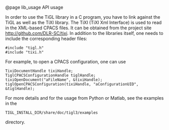 @page lib_usage API usage


In order to use the TiGL library in a C program, you have to link against the TiGL as well as the TiXI library. 
The TiXI (TiXI Xml Interface) is used to read in the XML-based CPACS files. It can be obtained from the project site
http://github.com/DLR-SC/tixi.
In addition to the libraries itself, one needs to include the corresponding header files:

    #include "tigl.h" 
    #include "tixi.h"

For example, to open a CPACS configuration, one can use

    TixiDocumentHandle tixiHandle;
    TiglCPACSConfigurationHandle tiglHandle;
    tixiOpenDocument("aFileName", &tixiHandle);
    tiglOpenCPACSConfiguration(tixiHandle, "aConfigurationUID", &tiglHandle);

For more details and for the usage from Python or Matlab, see the examples in the

    TIGL_INSTALL_DIR/share/doc/tigl3/examples

directory.

